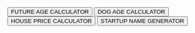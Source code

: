 <!DOCTYPE html>
<html>
<button id="futureAge">FUTURE AGE CALCULATOR</button>
<button id="dogAge">DOG AGE CALCULATOR</button>
<button id="housePrice">HOUSE PRICE CALCULATOR</button>
<button id="ezNamey">STARTUP NAME GENERATOR</button>
<div id="result"></div>
<script>
    var result;
    
    /********************
    ****** Age-ify ******
    ********************/
    document.getElementById("futureAge").onclick = function() {
        var yearOfBirth = prompt("Type inn your birthyear:");
        var yearFuture = prompt("Type inn future year:");
        var age = yearFuture - yearOfBirth;
        result = document.getElementById("result").innerHTML = "You will be "+age+" years old in "+yearFuture;
        console.log("You will be "+age+" years old in "+yearFuture);
    }
    
    /***************************
    ****** Goodboy-Oldboy ******
    ***************************/
    
    document.getElementById("dogAge").onclick = function() {
        var dogYearOfBirth = prompt("Type inn your dogs birthyear:");
        var dogYearFuture = prompt("Type inn future year:");
        var shouldShowResultInDogYears = prompt("Do you want your dogs age in: \n - Dogsyear \(press 1\) \n - Humanyears \(press 2\)");
        var dogYear = dogYearFuture-dogYearOfBirth;
        if(shouldShowResultInDogYears === "1"){
        result = document.getElementById("result").innerHTML = "Your dog will be "+(dogYear*7)+" dog years old in 2027";
        } 
        else if(shouldShowResultInDogYears === "2"){
        result = document.getElementById("result").innerHTML = "Your dog will be "+dogYear+" Human years old in "+dogYearFuture;
        }
        else{
        result = document.getElementById("result").innerHTML = "You didn't specify, SO: <br>Your dog will be "+dogYear+" Human years or "+dogYear*7+" dogyears old in "+dogYearFuture;
        }
        console.log(result);
    }
    /***************************
    ****** Housey Pricey ******
    ***************************/
    
    document.getElementById("housePrice").onclick = function() {
        
        var width = prompt("Type inn width of the house \(in m\):");
        var length = prompt("Type inn length of the house :");
        var height = prompt("Type inn height of the house :");
        
        var volumeInMeters = width*length*height;
        var gardenSizeInM2 = prompt("Type inn the garden size in M2:");
        var price = prompt("Type your price of the house :");
        var housePrice = volumeInMeters * 2.5 * 1000 + gardenSizeInM2 * 300;
        var fair = price - housePrice;
        if(price === 0 || price === "") { result = document.getElementById("result").innerHTML = "A house with messures: "+width+"m width, "+length+"m length, "+height+"m in height and a garden of "+gardenSizeInM2+"m2. Should cost: "+housePrice;}
        else{
            if(fair === 0){result = document.getElementById("result").innerHTML = "A house with messures: "+width+"m width, "+length+"m length, "+height+"m in height and a garden of "+gardenSizeInM2+"m2. Should cost: "+housePrice+"<br>The price of the house is fair";}
            else if (fair > 0){
                result = document.getElementById("result").innerHTML = "A house with messures: "+width+"m width, "+length+"m length, "+height+"m in height and a garden of "+gardenSizeInM2+"m2. Should cost: "+housePrice+"<br>The price of the house is not fair. You pay "+fair+" over market.";
            }else if (fair < 0){
                result =document.getElementById("result").innerHTML = "A house with messures: "+width+"m width, "+length+"m length, "+height+"m in height and a garden of "+gardenSizeInM2+"m2. Should cost: "+housePrice+"<br>The price of the house is in your favor. You pay "+fair+" under market.";
            }else {"Something went wrong!";}
            
            }
        console.log(result);
        }
        /* Peter will pay too much and Julia are paying less than market.*/
        
    /*********************
    ****** Ez Namey ******
    *********************/
    
    document.getElementById("ezNamey").onclick = function() {
    const Words = ["Crazy","Froggy","Amazing","Dazzling","Super","Corporate","Easy","Awsome","Sloppy","Dropout"];
    var startUpName = "";
    for(var i = 0; i<2; i++ ){
       startUpName = startUpName + Words[Math.floor(Math.random() * 10) + 0]+" ";
    }
    result = document.getElementById("result").innerHTML = "The startup: \""+startUpName+"\" contains "+(startUpName.length-1)+" characters";
    console.log(result);
    }
    
</script>
</html>
